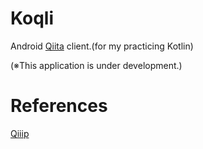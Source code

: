 # Koqli

Android [Qiita](http://qiita.com/) client.(for my practicing Kotlin)

(※This application is under development.)

# References

[Qiiip](https://github.com/chuross/qiiip)
